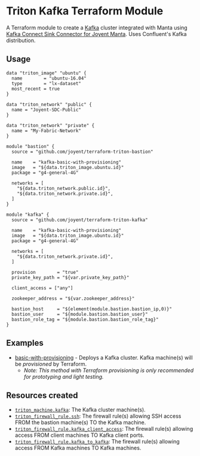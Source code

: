 # Triton Kafka Terraform Module

A Terraform module to create a [Kafka](https://kafka.apache.org/) cluster integrated with Manta using 
[Kafka Connect Sink Connector for Joyent Manta](https://github.com/joyent/kafka-connect-manta). Uses Confluent's 
Kafka distribution.

## Usage

```hcl
data "triton_image" "ubuntu" {
  name        = "ubuntu-16.04"
  type        = "lx-dataset"
  most_recent = true
}

data "triton_network" "public" {
  name = "Joyent-SDC-Public"
}

data "triton_network" "private" {
  name = "My-Fabric-Network"
}

module "bastion" {
  source = "github.com/joyent/terraform-triton-bastion"

  name    = "kafka-basic-with-provisioning"
  image   = "${data.triton_image.ubuntu.id}"
  package = "g4-general-4G"

  networks = [
    "${data.triton_network.public.id}",
    "${data.triton_network.private.id}",
  ]
}

module "kafka" {
  source = "github.com/joyent/terraform-triton-kafka"

  name    = "kafka-basic-with-provisioning"
  image   = "${data.triton_image.ubuntu.id}"
  package = "g4-general-4G"

  networks = [
    "${data.triton_network.private.id}",
  ]

  provision        = "true"
  private_key_path = "${var.private_key_path}"

  client_access = ["any"]

  zookeeper_address = "${var.zookeeper_address}"

  bastion_host     = "${element(module.bastion.bastion_ip,0)}"
  bastion_user     = "${module.bastion.bastion_user}"
  bastion_role_tag = "${module.bastion.bastion_role_tag}"
}
```

## Examples
- [basic-with-provisioning](examples/provisioning-with-zookeeper) - Deploys a Kafka cluster. Kafka machine(s) 
will be _provisioned_ by Terraform.
  - _Note: This method with Terraform provisioning is only recommended for prototyping and light testing._

## Resources created

- [`triton_machine.kafka`](https://www.terraform.io/docs/providers/triton/r/triton_machine.html): The Kafka cluster 
machine(s). 
- [`triton_firewall_rule.ssh`](https://www.terraform.io/docs/providers/triton/r/triton_firewall_rule.html): The firewall
rule(s) allowing SSH access FROM the bastion machine(s) TO the Kafka machine.
- [`triton_firewall_rule.kafka_client_access`](https://www.terraform.io/docs/providers/triton/r/triton_firewall_rule.html): The 
firewall rule(s) allowing access FROM client machines TO Kafka client ports.
- [`triton_firewall_rule.kafka_to_kafka`](https://www.terraform.io/docs/providers/triton/r/triton_firewall_rule.html): The 
firewall rule(s) allowing access FROM Kafka machines TO Kafka machines.
